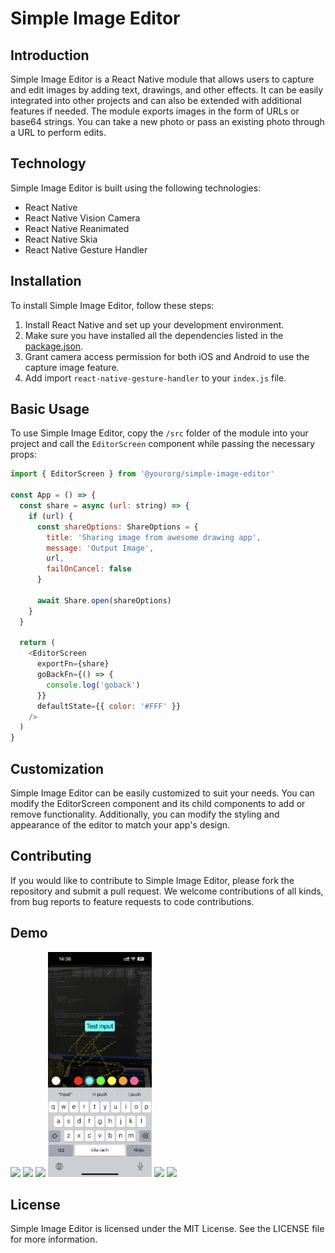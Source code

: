 # Simple Image Editor

## Introduction

Simple Image Editor is a React Native module that allows users to capture and edit images by adding text, drawings, and other effects. It can be easily integrated into other projects and can also be extended with additional features if needed. The module exports images in the form of URLs or base64 strings. You can take a new photo or pass an existing photo through a URL to perform edits.

## Technology

Simple Image Editor is built using the following technologies:

- React Native
- React Native Vision Camera
- React Native Reanimated
- React Native Skia
- React Native Gesture Handler

## Installation

To install Simple Image Editor, follow these steps:

1. Install React Native and set up your development environment.
2. Make sure you have installed all the dependencies listed in the [package.json](https://github.com/SeNyterA/simple-image-editor/blob/master/package.json).
3. Grant camera access permission for both iOS and Android to use the capture image feature.
4. Add import `react-native-gesture-handler` to your `index.js` file.

## Basic Usage

To use Simple Image Editor, copy the `/src` folder of the module into your project and call the `EditorScreen` component while passing the necessary props:

```javascript
import { EditorScreen } from '@yourorg/simple-image-editor'

const App = () => {
  const share = async (url: string) => {
    if (url) {
      const shareOptions: ShareOptions = {
        title: 'Sharing image from awesome drawing app',
        message: 'Output Image',
        url,
        failOnCancel: false
      }

      await Share.open(shareOptions)
    }
  }

  return (
    <EditorScreen
      exportFn={share}
      goBackFn={() => {
        console.log('goback')
      }}
      defaultState={{ color: '#FFF' }}
    />
  )
}
```

## Customization

Simple Image Editor can be easily customized to suit your needs. You can modify the EditorScreen component and its child components to add or remove functionality. Additionally, you can modify the styling and appearance of the editor to match your app's design.

## Contributing

If you would like to contribute to Simple Image Editor, please fork the repository and submit a pull request. We welcome contributions of all kinds, from bug reports to feature requests to code contributions.

## Demo

<p float="left">
  <img src="imgs/img_1.png"  width="33%" />
  <img src="imgs/img_2.png"  width="33%" /> 
  <img src="imgs/img_3.png"  width="33%" />
  <img src="imgs/img_4.png"  width="33%" />
  <img src="imgs/img_5.png"  width="33%" /> 
  <img src="imgs/img_6.png"  width="33%" />
</p>



## License

Simple Image Editor is licensed under the MIT License. See the LICENSE file for more information.
